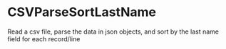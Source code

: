 # CSVParseSortLastName

Read a csv file, parse the data in json objects, and sort by the last name field for each record/line 
